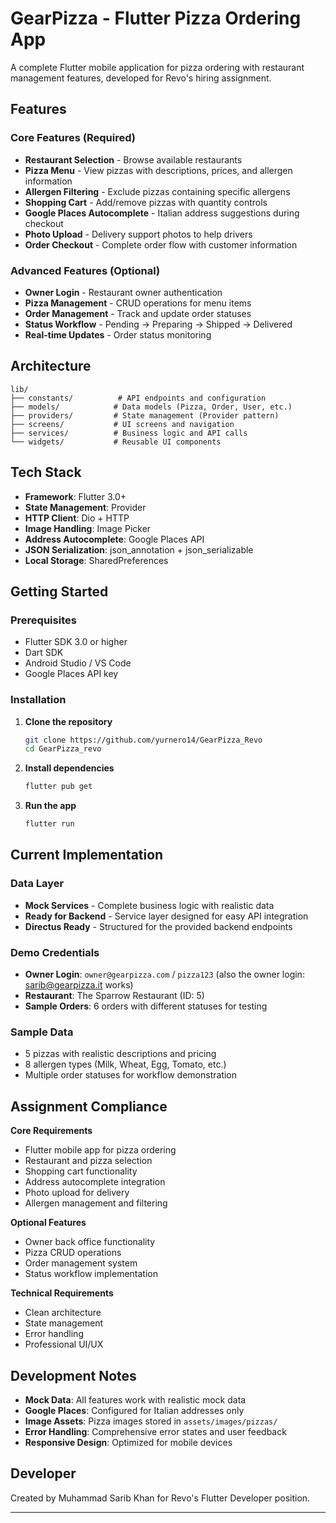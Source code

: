 # GearPizza - Flutter Pizza Ordering App

A complete Flutter mobile application for pizza ordering with restaurant management features, developed for Revo's hiring assignment.

## Features

### Core Features (Required)
- **Restaurant Selection** - Browse available restaurants
- **Pizza Menu** - View pizzas with descriptions, prices, and allergen information
- **Allergen Filtering** - Exclude pizzas containing specific allergens
- **Shopping Cart** - Add/remove pizzas with quantity controls
- **Google Places Autocomplete** - Italian address suggestions during checkout
- **Photo Upload** - Delivery support photos to help drivers
- **Order Checkout** - Complete order flow with customer information

### Advanced Features (Optional)
- **Owner Login** - Restaurant owner authentication
- **Pizza Management** - CRUD operations for menu items
- **Order Management** - Track and update order statuses
- **Status Workflow** - Pending → Preparing → Shipped → Delivered
- **Real-time Updates** - Order status monitoring

## Architecture

```
lib/
├── constants/          # API endpoints and configuration
├── models/            # Data models (Pizza, Order, User, etc.)
├── providers/         # State management (Provider pattern)
├── screens/           # UI screens and navigation
├── services/          # Business logic and API calls
└── widgets/           # Reusable UI components
```

## Tech Stack

- **Framework**: Flutter 3.0+
- **State Management**: Provider
- **HTTP Client**: Dio + HTTP
- **Image Handling**: Image Picker
- **Address Autocomplete**: Google Places API
- **JSON Serialization**: json_annotation + json_serializable
- **Local Storage**: SharedPreferences

## Getting Started

### Prerequisites
- Flutter SDK 3.0 or higher
- Dart SDK
- Android Studio / VS Code
- Google Places API key

### Installation

1. **Clone the repository**
   ```bash
   git clone https://github.com/yurnero14/GearPizza_Revo
   cd GearPizza_revo
   ```

2. **Install dependencies**
   ```bash
   flutter pub get
   ```
   
3. **Run the app**
   ```bash
   flutter run
   ```

## Current Implementation

### Data Layer
- **Mock Services** - Complete business logic with realistic data
- **Ready for Backend** - Service layer designed for easy API integration
- **Directus Ready** - Structured for the provided backend endpoints

### Demo Credentials
- **Owner Login**: `owner@gearpizza.com` / `pizza123` (also the owner login: sarib@gearpizza.it works)
- **Restaurant**: The Sparrow Restaurant (ID: 5)
- **Sample Orders**: 6 orders with different statuses for testing

### Sample Data
- 5 pizzas with realistic descriptions and pricing
- 8 allergen types (Milk, Wheat, Egg, Tomato, etc.)
- Multiple order statuses for workflow demonstration

## Assignment Compliance

**Core Requirements**
- Flutter mobile app for pizza ordering
- Restaurant and pizza selection
- Shopping cart functionality
- Address autocomplete integration
- Photo upload for delivery
- Allergen management and filtering

**Optional Features**
- Owner back office functionality
- Pizza CRUD operations
- Order management system
- Status workflow implementation

**Technical Requirements**
- Clean architecture
- State management
- Error handling
- Professional UI/UX


## Development Notes

- **Mock Data**: All features work with realistic mock data
- **Google Places**: Configured for Italian addresses only
- **Image Assets**: Pizza images stored in `assets/images/pizzas/`
- **Error Handling**: Comprehensive error states and user feedback
- **Responsive Design**: Optimized for mobile devices

## Developer

Created by Muhammad Sarib Khan for Revo's Flutter Developer position.

---


